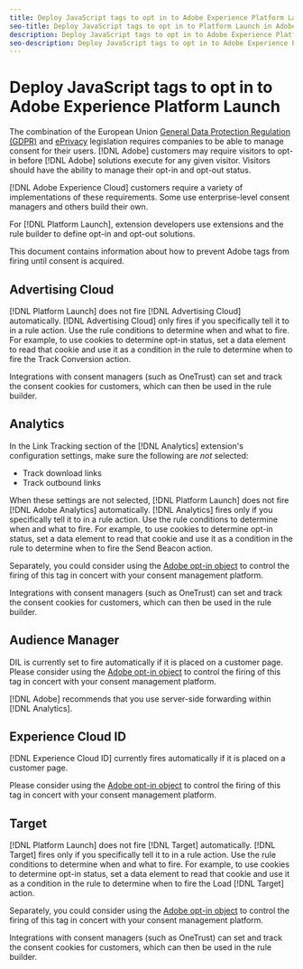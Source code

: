 ```yaml
---
title: Deploy JavaScript tags to opt in to Adobe Experience Platform Launch
seo-title: Deploy JavaScript tags to opt in to Platform Launch in Adobe Experience Platform Launch
description: Deploy JavaScript tags to opt in to Adobe Experience Platform Launch
seo-description: Deploy JavaScript tags to opt in to Adobe Experience Platform Launch
---
```


# Deploy JavaScript tags to opt in to Adobe Experience Platform Launch

The combination of the European Union [General Data Protection Regulation (GDPR)](https://gdpr-info.eu/art-7-gdpr/) and [ePrivacy](https://medium.com/mydata/consent-lost-gdpr-and-found-eprivacy-e85cf881ffb) legislation requires companies to be able to manage consent for their users. [!DNL Adobe] customers may require visitors to opt-in before [!DNL Adobe] solutions execute for any given visitor. Visitors should have the ability to manage their opt-in and opt-out status.

[!DNL Adobe Experience Cloud] customers require a variety of implementations of these requirements. Some use enterprise-level consent managers and others build their own.

For [!DNL Platform Launch], extension developers use extensions and the rule builder to define opt-in and opt-out solutions.

This document contains information about how to prevent Adobe tags from firing until consent is acquired.

## Advertising Cloud

[!DNL Platform Launch] does not fire [!DNL Advertising Cloud] automatically. [!DNL Advertising Cloud] only fires if you specifically tell it to in a rule action. Use the rule conditions to determine when and what to fire. For example, to use cookies to determine opt-in status, set a data element to read that cookie and use it as a condition in the rule to determine when to fire the Track Conversion action.

Integrations with consent managers (such as OneTrust) can set and track the consent cookies for customers, which can then be used in the rule builder.

## Analytics

In the Link Tracking section of the [!DNL Analytics] extension's configuration settings, make sure the following are _not_ selected:

* Track download links
* Track outbound links

When these settings are not selected, [!DNL Platform Launch] does not fire [!DNL Adobe Analytics] automatically. [!DNL Analytics] fires only if you specifically tell it to in a rule action. Use the rule conditions to determine when and what to fire. For example, to use cookies to determine opt-in status, set a data element to read that cookie and use it as a condition in the rule to determine when to fire the Send Beacon action. 

Separately, you could consider using the [Adobe opt-in object](https://docs.adobe.com/content/help/en/id-service/using/implementation/opt-in-service/optin-overview.html) to control the firing of this tag in concert with your consent management platform.

Integrations with consent managers (such as OneTrust) can set and track the consent cookies for customers, which can then be used in the rule builder.

## Audience Manager

DIL is currently set to fire automatically if it is placed on a customer page. Please consider using the [Adobe opt-in object](https://docs.adobe.com/content/help/en/id-service/using/implementation/opt-in-service/optin-overview.html) to control the firing of this tag in concert with your consent management platform.

[!DNL Adobe] recommends that you use server-side forwarding within [!DNL Analytics].

## Experience Cloud ID

[!DNL Experience Cloud ID] currently fires automatically if it is placed on a customer page. 

Please consider using the [Adobe opt-in object](https://docs.adobe.com/content/help/en/id-service/using/implementation/opt-in-service/optin-overview.html) to control the firing of this tag in concert with your consent management platform.

## Target

[!DNL Platform Launch] does not fire [!DNL Target] automatically. [!DNL Target] fires only if you specifically tell it to in a rule action. Use the rule conditions to determine when and what to fire. For example, to use cookies to determine opt-in status, set a data element to read that cookie and use it as a condition in the rule to determine when to fire the Load [!DNL Target] action. 

Separately, you could consider using the [Adobe opt-in object](https://docs.adobe.com/content/help/en/id-service/using/implementation/opt-in-service/optin-overview.html) to control the firing of this tag in concert with your consent management platform.

Integrations with consent managers (such as OneTrust) can set and track the consent cookies for customers, which can then be used in the rule builder.
